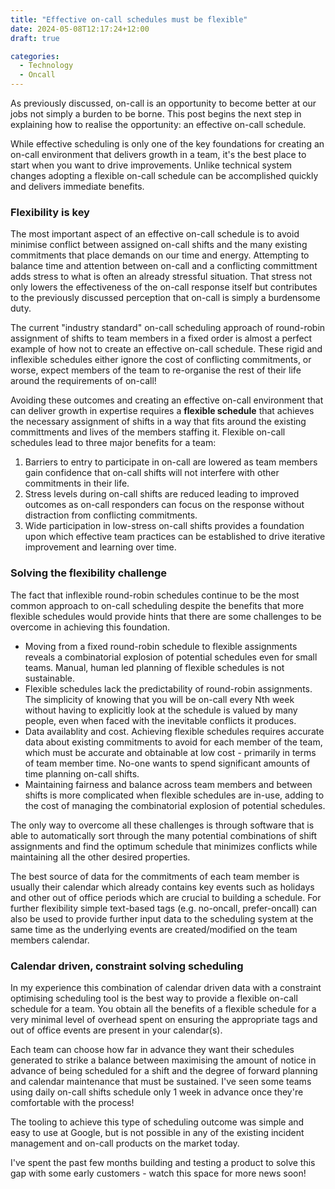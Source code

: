 ```yaml
---
title: "Effective on-call schedules must be flexible"
date: 2024-05-08T12:17:24+12:00
draft: true

categories:
  - Technology
  - Oncall
---
```


As previously discussed, on-call is an opportunity to become better at our jobs not simply a burden to be borne. This post begins the next step
in explaining how to realise the opportunity: an effective on-call schedule.

While effective scheduling is only one of the key foundations for creating an on-call environment that delivers growth in a team, it's the best place to start when you want to drive improvements. Unlike technical system changes
adopting a flexible on-call schedule can be accomplished quickly and delivers immediate benefits.


### Flexibility is key

The most important aspect of an effective on-call schedule is to avoid minimise conflict between assigned on-call shifts and the many existing commitments
that place demands on our time and energy. Attempting to balance
time and attention between on-call and a conflicting committment adds stress to what is often an already stressful situation. That stress
not only lowers the effectiveness of the on-call response itself but contributes to the previously discussed perception that on-call is simply a
burdensome duty.

The current "industry standard" on-call scheduling approach of round-robin assignment of shifts to team members in a fixed order is
almost a perfect example of how not to create an effective on-call schedule. These rigid and inflexible schedules either ignore the cost of conflicting
commitments, or worse, expect members of the team to re-organise the rest of their life around the requirements of on-call!

Avoiding these outcomes and creating an effective on-call environment that can deliver growth in expertise requires a **flexible schedule** that achieves
the necessary assignment of shifts in a way that fits around the existing committments and lives of the members staffing it. Flexible on-call schedules
lead to three major benefits for a team:

1. Barriers to entry to participate in on-call are lowered as team members gain confidence that on-call shifts will not interfere with other commitments in their life.
1. Stress levels during on-call shifts are reduced leading to improved outcomes as on-call responders can focus on the response without distraction from conflicting commitments.
3. Wide participation in low-stress on-call shifts provides a foundation upon which effective team practices can be established to drive iterative improvement and learning over time.


### Solving the flexibility challenge

The fact that inflexible round-robin schedules continue to be the most common approach to on-call scheduling despite the benefits that
more flexible schedules would provide hints that there are some challenges to be overcome in achieving this foundation.

* Moving from a fixed round-robin schedule to flexible assignments reveals a combinatorial explosion of potential schedules even for small
teams. Manual, human led planning of flexible schedules is not sustainable.
* Flexible schedules lack the predictability of round-robin assignments. The simplicity of knowing that you will be on-call every Nth week without
having to explicitly look at the schedule is valued by many people, even when faced with the inevitable conflicts it produces.
* Data availablity and cost. Achieving flexible schedules requires accurate data about existing commitments to avoid for each member of the team, which
must be accurate and obtainable at low cost - primarily in terms of team member time. No-one wants to spend significant amounts of time planning on-call
shifts.
* Maintaining fairness and balance across team members and between shifts is more complicated when flexible schedules are in-use, adding to the cost of
managing the combinatorial explosion of potential schedules.

The only way to overcome all these challenges is through software that is able to automatically sort through the many potential combinations of shift
assignments and find the optimum schedule that minimizes conflicts while maintaining all the other desired properties.

The best source of data for the commitments of each team member is usually their calendar which already contains key events such as holidays and other out
of office periods which are crucial to building a schedule. For further flexibility simple text-based tags (e.g. no-oncall, prefer-oncall) can also be used
to provide further input data to the scheduling system at the same time as the underlying events are created/modified on the team members calendar.


### Calendar driven, constraint solving scheduling

In my experience this combination of calendar driven data with a constraint optimising scheduling tool is the best way to provide a flexible on-call
schedule for a team. You obtain all the benefits of a flexible schedule for a very minimal level of overhead spent on ensuring the appropriate tags
and out of office events are present in your calendar(s).

Each team can choose how far in advance they want their schedules generated to strike a balance between maximising the amount of notice in advance of
being scheduled for a shift and the degree of forward planning and calendar maintenance that must be sustained. I've seen some teams using daily on-call shifts schedule only 1 week in advance once they're comfortable with the process!

The tooling to achieve this type of scheduling outcome was simple and easy to use at Google, but is not possible in any of the existing incident management
and on-call products on the market today.

I've spent the past few months building and testing a product to solve this gap with some early customers - watch this space for more news soon!